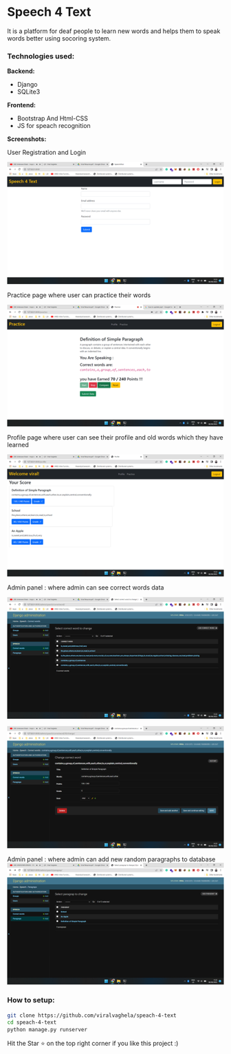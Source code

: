 # Speech 4 Text

It is a platform for deaf people to learn new words and helps them to speak words better using socoring system.

### Technologies used:
**Backend:**    
- Django
- SQLite3

**Frontend:**
- Bootstrap And Html-CSS
- JS for speach recognition

**Screenshots:**

User Registration and Login

![](./screenshots/1.png)

Practice page where user can practice their words

![](./screenshots/2.png)

Profile page where user can see their profile and old words which they have learned

![](./screenshots/3.png)

Admin panel : where admin can see correct words data  

![](./screenshots/5.png)

![](./screenshots/6.png)

Admin panel : where admin can add new random paragraphs to database
![](./screenshots/7.png)


### How to setup:
```bash 
git clone https://github.com/viralvaghela/speach-4-text
cd speach-4-text
python manage.py runserver
```

Hit the Star ⭐ on the top right corner if you like this project :)